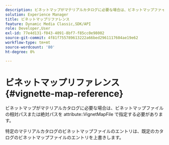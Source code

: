 ```yaml
---
description: ビネットマップがマテリアルカタログに必要な場合は、ビネットマップファイルの相対パスまたは絶対パスを属性 VignetMapFile で指定する必要があります。
solution: Experience Manager
title: ビネットマップリファレンス
feature: Dynamic Media Classic,SDK/API
role: Developer,User
exl-id: 77e4d131-f043-4091-8bf7-f85cc0e98002
source-git-commit: 4f81f755789613222a66bed2961117604ae19e62
workflow-type: tm+mt
source-wordcount: '80'
ht-degree: 0%

---
```


# ビネットマップリファレンス{#vignette-map-reference}

ビネットマップがマテリアルカタログに必要な場合は、ビネットマップファイルの相対パスまたは絶対パスを attribute::VignetMapFile で指定する必要があります。

特定のマテリアルカタログのビネットマップファイルのエントリは、既定のカタログのビネットマップファイルのエントリを上書きします。
